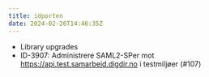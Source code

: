 ```yaml
---
title: idporten
date: 2024-02-26T14:46:35Z
---
```


- Library upgrades
- ID-3907: Administrere SAML2-SPer mot https://api.test.samarbeid.digdir.no i testmiljøer (#107)
